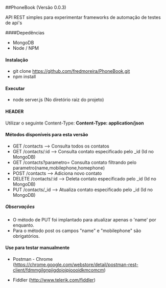 ##PhoneBook (Versão 0.0.3)

API REST simples para experimentar frameworks de automação de testes de api's

####Depedências

* MongoDB
* Node / NPM

#### Instalação
* git clone https://github.com/fredmoreira/PhoneBook.git
* npm install

#### Executar

* node server.js (No diretório raiz do projeto)

#### HEADER

Utilizar o seguinte Content-Type: **Content-Type: application/json**

#### Métodos disponíveis para esta versão

* GET 	  /contacts 		 --> Consulta todos os contatos
* GET 	  /contacts/:id    --> Consulta contato especificado pelo _id (Id no MongoDB)
* GET	  /contacts?parametro=    Consulta contato filtrando pelo parametro(name,mobilephone,homephone)
* POST 	  /contacts 		 --> Adiciona novo contato
* DELETE  /contacts/:id	  --> Deleta contato especificado pelo _id (Id no MongoDB)
* PUT 	  /contacts/_id	 --> Atualiza contato especificado pelo _id (Id no MongoDB)

##### Observações
* O método de PUT foi implantado para atualizar apenas o 'name' por enquanto.
* Para o método post os campos "name" e "mobilephone" são obrigatórios.

#### Use para testar manualmente

* Postman - Chrome (https://chrome.google.com/webstore/detail/postman-rest-client/fdmmgilgnpjigdojojpjoooidkmcomcm)

* Fiddler (http://www.telerik.com/fiddler)
